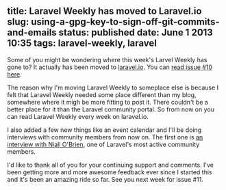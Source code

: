 title: Laravel Weekly has moved to Laravel.io
slug: using-a-gpg-key-to-sign-off-git-commits-and-emails
status: published
date: June 1 2013 10:35
tags: laravel-weekly, laravel
-------
Some of you might be wondering where this week's Larvel Weekly has gone to? It actually has been moved to [laravel.io](http://laravel.io/). You can [read issue #10 here](http://laravel.io/topic/28/laravel-weekly-10).<!--more-->

The reason why I'm moving Laravel Weekly to someplace else is because I felt that Laravel Weekly needed some place different than my blog, somewhere where it migh be more fitting to post it. There couldn't be a better place for it than the Laravel community portal. So from now on you can read Laravel Weekly every week on laravel.io.

I also added a few new things like an event calendar and I'll be doing interviews with community members from now on. The first one is [an interview with Niall O'Brien](http://laravel.io/topic/26/an-interview-with-niall-obrien), one of Laravel's most active community members.

I'd like to thank all of you for your continuing support and comments. I've been getting more and more awesome feedback ever since I started this and it's been an amazing ride so far. See you next week for issue #11.